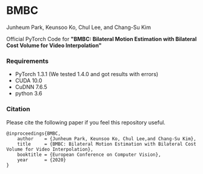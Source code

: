 # BMBC

Junheum Park,
Keunsoo Ko, 
Chul Lee,
and Chang-Su Kim

Official PyTorch Code for **"BMBC: Bilateral Motion Estimation with Bilateral Cost Volume for Video Interpolation"** 

### Requirements
- PyTorch 1.3.1 (We tested 1.4.0 and got results with errors)
- CUDA 10.0
- CuDNN 7.6.5
- python 3.6

### Citation
Please cite the following paper if you feel this repository useful.

    @inproceedings{BMBC,
        author    = {Junheum Park, Keunsoo Ko, Chul Lee,and Chang-Su Kim}, 
        title     = {BMBC: Bilateral Motion Estimation with Bilateral Cost Volume for Video Interpolation}, 
        booktitle = {European Conference on Computer Vision},
        year      = {2020}
    }
